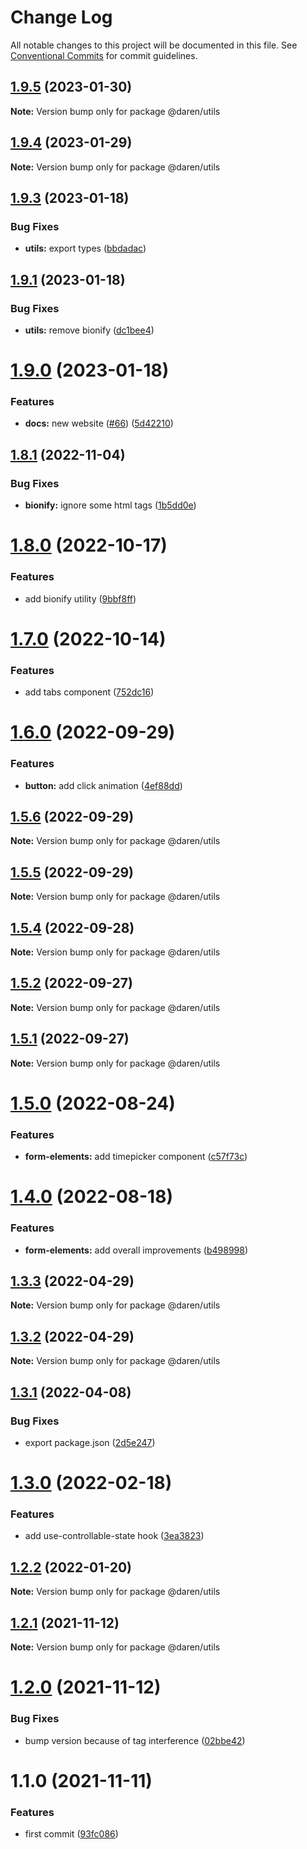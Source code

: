 # Change Log

All notable changes to this project will be documented in this file.
See [Conventional Commits](https://conventionalcommits.org) for commit guidelines.

## [1.9.5](https://github.com/darenmalfait/darenui/compare/@daren/utils@1.9.4...@daren/utils@1.9.5) (2023-01-30)

**Note:** Version bump only for package @daren/utils





## [1.9.4](https://github.com/darenmalfait/darenui/compare/@daren/utils@1.9.3...@daren/utils@1.9.4) (2023-01-29)

**Note:** Version bump only for package @daren/utils





## [1.9.3](https://github.com/darenmalfait/darenui/compare/@daren/utils@1.9.1...@daren/utils@1.9.3) (2023-01-18)


### Bug Fixes

* **utils:** export types ([bbdadac](https://github.com/darenmalfait/darenui/commit/bbdadace754fa21cae5ed7e7fe4e249ab7143bc6))





## [1.9.1](https://github.com/darenmalfait/darenui/compare/@daren/utils@1.9.0...@daren/utils@1.9.1) (2023-01-18)


### Bug Fixes

* **utils:** remove bionify ([dc1bee4](https://github.com/darenmalfait/darenui/commit/dc1bee49d775961d3176447f6f808133424892c0))





# [1.9.0](https://github.com/darenmalfait/darenui/compare/@daren/utils@1.8.5...@daren/utils@1.9.0) (2023-01-18)


### Features

* **docs:** new website ([#66](https://github.com/darenmalfait/darenui/issues/66)) ([5d42210](https://github.com/darenmalfait/darenui/commit/5d42210b72e68561a03b891fec5c255fbba5f274))





## [1.8.1](https://github.com/darenmalfait/darenui/compare/@daren/utils@1.8.0...@daren/utils@1.8.1) (2022-11-04)

### Bug Fixes

- **bionify:** ignore some html tags ([1b5dd0e](https://github.com/darenmalfait/darenui/commit/1b5dd0e186b188a247db5a24f42137596c7faeee))

# [1.8.0](https://github.com/darenmalfait/darenui/compare/@daren/utils@1.7.0...@daren/utils@1.8.0) (2022-10-17)

### Features

- add bionify utility ([9bbf8ff](https://github.com/darenmalfait/darenui/commit/9bbf8ffeb05fd3200068aa0043181b8d6c5d85de))

# [1.7.0](https://github.com/darenmalfait/darenui/compare/@daren/utils@1.6.0...@daren/utils@1.7.0) (2022-10-14)

### Features

- add tabs component ([752dc16](https://github.com/darenmalfait/darenui/commit/752dc16448f0abe47af1c4f32459cf2ac741a40c))

# [1.6.0](https://github.com/darenmalfait/darenui/compare/@daren/utils@1.5.6...@daren/utils@1.6.0) (2022-09-29)

### Features

- **button:** add click animation ([4ef88dd](https://github.com/darenmalfait/darenui/commit/4ef88dd88dbcf3411b3bfdd8250323b6e7338fb7))

## [1.5.6](https://github.com/darenmalfait/darenui/compare/@daren/utils@1.5.5...@daren/utils@1.5.6) (2022-09-29)

**Note:** Version bump only for package @daren/utils

## [1.5.5](https://github.com/darenmalfait/darenui/compare/@daren/utils@1.5.4...@daren/utils@1.5.5) (2022-09-29)

**Note:** Version bump only for package @daren/utils

## [1.5.4](https://github.com/darenmalfait/darenui/compare/@daren/utils@1.5.2...@daren/utils@1.5.4) (2022-09-28)

**Note:** Version bump only for package @daren/utils

## [1.5.2](https://github.com/darenmalfait/darenui/compare/@daren/utils@1.5.1...@daren/utils@1.5.2) (2022-09-27)

**Note:** Version bump only for package @daren/utils

## [1.5.1](https://github.com/darenmalfait/darenui/compare/@daren/utils@1.5.0...@daren/utils@1.5.1) (2022-09-27)

**Note:** Version bump only for package @daren/utils

# [1.5.0](https://github.com/darenmalfait/darenui/compare/@daren/utils@1.4.0...@daren/utils@1.5.0) (2022-08-24)

### Features

- **form-elements:** add timepicker component ([c57f73c](https://github.com/darenmalfait/darenui/commit/c57f73c483fedc5c471462009f79e51fe4c791cf))

# [1.4.0](https://github.com/darenmalfait/darenui/compare/@daren/utils@1.3.3...@daren/utils@1.4.0) (2022-08-18)

### Features

- **form-elements:** add overall improvements ([b498998](https://github.com/darenmalfait/darenui/commit/b498998d27fcf1db3593d009c77ead7150807d62))

## [1.3.3](https://github.com/darenmalfait/darenui/compare/@daren/utils@1.3.2...@daren/utils@1.3.3) (2022-04-29)

**Note:** Version bump only for package @daren/utils

## [1.3.2](https://github.com/darenmalfait/darenui/compare/@daren/utils@1.3.1...@daren/utils@1.3.2) (2022-04-29)

**Note:** Version bump only for package @daren/utils

## [1.3.1](https://github.com/darenmalfait/darenui/compare/@daren/utils@1.3.0...@daren/utils@1.3.1) (2022-04-08)

### Bug Fixes

- export package.json ([2d5e247](https://github.com/darenmalfait/darenui/commit/2d5e24797a289b7507666bf67d954fc93be33d8f))

# [1.3.0](https://github.com/darenmalfait/darenui/compare/@daren/utils@1.2.2...@daren/utils@1.3.0) (2022-02-18)

### Features

- add use-controllable-state hook ([3ea3823](https://github.com/darenmalfait/darenui/commit/3ea3823116944836e84373b0cff355067f5d0864))

## [1.2.2](https://github.com/darenmalfait/darenui/compare/@daren/utils@1.2.1...@daren/utils@1.2.2) (2022-01-20)

**Note:** Version bump only for package @daren/utils

## [1.2.1](https://github.com/darenmalfait/darenui/compare/@daren/utils@1.1.0...@daren/utils@1.2.1) (2021-11-12)

**Note:** Version bump only for package @daren/utils

# [1.2.0](https://github.com/darenmalfait/darenui/compare/@daren/utils@1.1.0...@daren/utils@1.2.0) (2021-11-12)

### Bug Fixes

- bump version because of tag interference ([02bbe42](https://github.com/darenmalfait/darenui/commit/02bbe4228036aaa64e8ea27286c00429d2334365))

# 1.1.0 (2021-11-11)

### Features

- first commit ([93fc086](https://github.com/darenmalfait/darenui/commit/93fc0863be58d5e1a7c3b76aceb503ca3c3bc57f))
